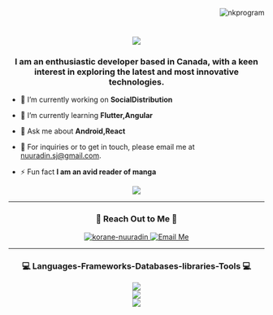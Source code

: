 <p align="right"> <img src="https://komarev.com/ghpvc/?username=nkprogram&label=Profile%20views&color=0e75b6&style=flat" alt="nkprogram" /> </p>

<h1 align="center">
    <img src="https://readme-typing-svg.herokuapp.com/?font=Courgette&size=40&center=true&vCenter=true&width=500&height=70&duration=4000&lines=Hello+and+Welcome+✌️;+I'm+Nuuradin+Korane!;&color=FFF81E" />
</h1>

<h3 align="center">I am an enthusiastic developer based in Canada, with a keen interest in exploring the latest and most innovative technologies.</h3>


- 🔭 I’m currently working on **SocialDistribution**

- 🌱 I’m currently learning **Flutter,Angular**
  
- 💬 Ask me about **Android,React**
  
- 📩 For inquiries or to get in touch, please email me at nuuradin.sj@gmail.com.

- ⚡ Fun fact **I am an avid reader of manga**

<p align="center">
  <img src="https://media.giphy.com/media/JqmupuTVZYaQX5s094/giphy.gif" />
</p>


 <hr/>
 
<h3 align="Center">🤗 Reach Out to Me 🤗</h3>
<div align="center">
    <a href="https://linkedin.com/in/korane-nuuradin">
        <img src="https://img.shields.io/badge/LinkedIn-0077B5?style=for-the-badge&logo=linkedin&logoColor=white" alt="korane-nuuradin" />
    </a>
   <a href="mailto:nuuradin.sj@gmail.com">
    <img src="https://img.shields.io/badge/Gmail-333333?style=for-the-badge&logo=gmail&logoColor=red" alt="Email Me" />
  </a>
</div>


 <hr/>
 
<h3 align="center">💻 Languages-Frameworks-Databases-libraries-Tools 💻</h3>
<div align="center">
    <div><img src="https://skillicons.dev/icons?i=c,cpp,cs,java,javascript,css,html,python,matlab,typescript,swift" /></div>
    <div><img src="https://skillicons.dev/icons?i=django,dart,flask,react,tailwind,mongodb,mysql,postgres,sqlite,firebase" /></div>
    <div><img src="https://skillicons.dev/icons?i=git,github,heroku,unity,androidstudio,nodejs,anaconda,visualstudio,linux,pytorch,latex,gradle,ai" /></div>
</div>

